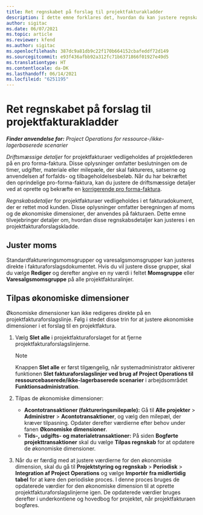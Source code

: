 ```yaml
---
title: Ret regnskabet på forslag til projektfakturakladder
description: I dette emne forklares det, hvordan du kan justere regnskabsrelaterede oplysninger i en fakturaforslagskladde.
author: sigitac
ms.date: 06/07/2021
ms.topic: article
ms.reviewer: kfend
ms.author: sigitac
ms.openlocfilehash: 387dc9a81db9c22f170b664152cbafeddf72d149
ms.sourcegitcommit: e93f436afbb92a312fc71b6371866f01927e49d5
ms.translationtype: HT
ms.contentlocale: da-DK
ms.lasthandoff: 06/14/2021
ms.locfileid: "6251195"
---
```

# <a name="correct-the-accounting-on-draft-project-invoice-proposals"></a>Ret regnskabet på forslag til projektfakturakladder

_**Finder anvendelse for:** Project Operations for ressource-/ikke-lagerbaserede scenarier_

*Driftsmæssige detaljer* for projektfakturaer vedligeholdes af projektlederen på en pro forma-faktura. Disse oplysninger omfatter beslutningen om de timer, udgifter, materiale eller milepæle, der skal faktureres, satserne og anvendelsen af forfalds- og tilbageholdelsesbeløb. Når du har bekræftet den oprindelige pro-forma-faktura, kan du justere de driftsmæssige detaljer ved at oprette og bekræfte en [korrigerende pro forma-faktura](../proforma-invoicing/corrective-invoices.md).

*Regnskabsdetaljer* for projektfakturaer vedligeholdes i et fakturadokument, der er rettet mod kunden. Disse oplysninger omfatter beregningen af moms og de økonomiske dimensioner, der anvendes på fakturaen. Dette emne tilvejebringer detaljer om, hvordan disse regnskabsdetaljer kan justeres i en projektfakturaforslagskladde.

## <a name="adjust-sales-tax"></a>Juster moms

Standardfaktureringsmomsgrupper og varesalgsmomsgrupper kan justeres direkte i fakturaforslagsdokumentet. Hvis du vil justere disse grupper, skal du vælge **Rediger** og derefter angive en ny værdi i feltet **Momsgruppe** eller **Varesalgsmomsgruppe** på alle projektfakturalinjer. 

## <a name="adjust-financial-dimensions"></a>Tilpas økonomiske dimensioner

Økonomiske dimensioner kan ikke redigeres direkte på en projektfakturaforslagslinje. Følg i stedet disse trin for at justere økonomiske dimensioner i et forslag til en projektfaktura.

1. Vælg **Slet alle** i projektfakturaforslaget for at fjerne projektfakturaforslagslinjerne.

    > [!NOTE]
    > Knappen **Slet alle** er først tilgængelig, når systemadministrator aktiverer funktionen **Slet fakturaforslagslinjer ved brug af Project Operations til ressourcebaserede/ikke-lagerbaserede scenarier** i arbejdsområdet **Funktionsadministration**.

2. Tilpas de økonomiske dimensioner:

    - **Acontotransaktioner (faktureringsmilepæle):** Gå til **Alle projekter** \> **Administrer** \> **Acontotransaktioner**, og vælg den milepæl, der kræver tilpasning. Opdater derefter værdierne efter behov under fanen **Økonomiske dimensioner**.
    - **Tids-, udgifts- og materialetransaktioner:** På siden **Bogførte projekttransaktioner** skal du vælge **Tilpas regnskab** for at opdatere de økonomiske dimensioner.

3. Når du er færdig med at justere værdierne for den økonomiske dimension, skal du gå til **Projektstyring og regnskab** \> **Periodisk** \> **Integration af Project Operations** og vælge **Importér fra midlertidig tabel** for at køre den periodiske proces. I denne proces bruges de opdaterede værdier for den økonomiske dimension til at oprette projektfakturaforslagslinjerne igen. De opdaterede værdier bruges derefter i underkontiene og hovedbog for projektet, når projektfakturaen bogføres.

